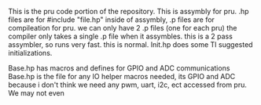 This is the pru code portion of the repository.
This is assymbly for pru. .hp files are for #include "file.hp"
inside of assymbly, .p files are for compileation for pru.
we can only have 2 .p files (one for each pru)
the compiler only takes a single .p file when it assymbles.
this is a 2 pass assymbler, so runs very fast. this is normal.
Init.hp does some TI suggested initializations.

Base.hp has macros and defines for GPIO and ADC communications
Base.hp is the file for any IO helper macros needed, its GPIO and ADC
because i don't think we need any pwm, uart, i2c, ect accessed from pru.
We may not even